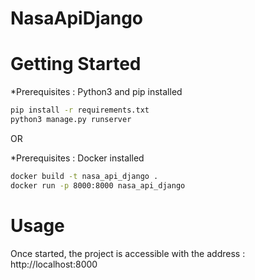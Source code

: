 # NasaApiDjango

# Getting Started
*Prerequisites : Python3 and pip installed
```sh
pip install -r requirements.txt
python3 manage.py runserver
```

OR

*Prerequisites : Docker installed
```sh
docker build -t nasa_api_django .
docker run -p 8000:8000 nasa_api_django
```

# Usage
Once started, the project is accessible with the address : http://localhost:8000